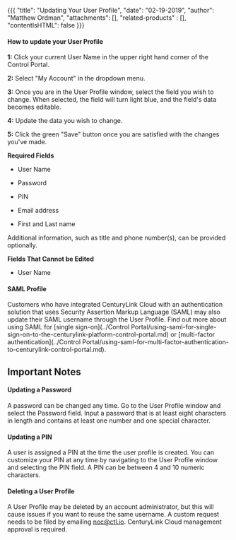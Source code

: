 {{{
  "title": "Updating Your User Profile",
  "date": "02-19-2019",
  "author": "Matthew Ordman",
  "attachments": [],
  "related-products" : [],
  "contentIsHTML": false
}}}

#### How to update your User Profile

**1:** Click your current User Name in the upper right hand corner of the Control Portal.

**2:** Select "My Account" in the dropdown menu.

**3:** Once you are in the User Profile window, select the field you wish to change. When selected, the field will turn light blue, and the field's data becomes editable. 

**4:** Update the data you wish to change.

**5:** Click the green "Save" button once you are satisfied with the changes you've made.

**Required Fields**

* User Name

* Password

* PIN

* Email address

* First and Last name

Additional information, such as title and phone number(s), can be provided optionally. 

**Fields That Cannot be Edited**

* User Name

#### SAML Profile

Customers who have integrated CenturyLink Cloud with an authentication solution that uses Security Assertion Markup Language (SAML) may also update their SAML username through the User Profile. Find out more about using SAML for [single sign-on](../Control Portal/using-saml-for-single-sign-on-to-the-centurylink-platform-control-portal.md) or [multi-factor authentication](../Control Portal/using-saml-for-multi-factor-authentication-to-centurylink-control-portal.md).  

## Important Notes

#### Updating a Password

A password can be changed any time. Go to the User Profile window and select the Password field. Input a password that is at least eight characters in length and contains at least one number and one special character.

#### Updating a PIN

A user is assigned a PIN at the time the user profile is created. You can customize your PIN at any time by navigating to the User Profile window and selecting the PIN field. A PIN can be between 4 and 10 numeric characters.  

#### Deleting a User Profile

A User Profile may be deleted by an account administrator, but this will cause issues if you want to reuse the same username. A custom request needs to be filed by emailing noc@ctl.io. CenturyLink Cloud management approval is required.
